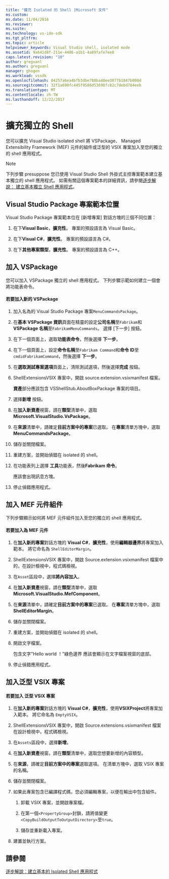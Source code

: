 ```yaml
---
title: "擴充 Isolated 的 Shell |Microsoft 文件"
ms.custom: 
ms.date: 11/04/2016
ms.reviewer: 
ms.suite: 
ms.technology: vs-ide-sdk
ms.tgt_pltfrm: 
ms.topic: article
helpviewer_keywords: Visual Studio shell, isolated mode
ms.assetid: 9a641d8f-211e-4486-a1b1-4a89fafe7ee8
caps.latest.revision: "10"
author: gregvanl
ms.author: gregvanl
manager: ghogen
ms.workload: vssdk
ms.openlocfilehash: 04257a6ea4bfb3dbe788ba48ee3077b1847b000d
ms.sourcegitcommit: 32f1a690fc445f9586d53698fc82c7debd784eeb
ms.translationtype: MT
ms.contentlocale: zh-TW
ms.lasthandoff: 12/22/2017
---
```

# <a name="extending-the-isolated-shell"></a>擴充獨立的 Shell
您可以擴充 Visual Studio isolated shell 將 VSPackage、 Managed Extensibility Framework (MEF) 元件的組件或泛型的 VSIX 專案加入至您的獨立的 shell 應用程式。  
  
> [!NOTE]
>  下列步驟 presuppose 您已使用 Visual Studio Shell 外掛式主控專案範本建立基本獨立的 shell 應用程式。 如需有關這個專案範本的詳細資訊，請參閱[逐步解說： 建立基本獨立 Shell 應用程式](walkthrough-creating-a-basic-isolated-shell-application.md)。  
  
## <a name="locations-for-the-visual-studio-package-project-template"></a>Visual Studio Package 專案範本位置  
 Visual Studio Package 專案範本位在 [新增專案]  對話方塊的三個不同位置：  
  
1.  在下**Visual Basic**，**擴充性**。 專案的預設語言為 Visual Basic。  
  
2.  在下**Visual C#**，**擴充性**。 專案的預設語言為 C#。  
  
3.  在下**其他專案類型**，**擴充性**。 專案的預設語言為 C++。  
  
## <a name="adding-a-vspackage"></a>加入 VSPackage  
 您可以加入 VSPackage 獨立的 shell 應用程式。 下列步驟示範如何建立一個會將功能表命令。  
  
#### <a name="to-add-a-new-vspackage"></a>若要加入新的 VSPackage  
  
1.  加入名為的 Visual Studio Package 專案`MenuCommandsPackage`。  
  
2.  在**基本 VSPackage 資訊**頁面在精靈的設定**公司名稱**至`Fabrikam`和**VSPackage 名稱**至`FabrikamMenuCommands`。 選擇 [下一步] 按鈕。  
  
3.  在下一個頁面上，選取**功能表命令**，然後選擇 **下一步**。  
  
4.  在下一個頁面上，設定**命令名稱**至`Fabrikam Command`和**命令 ID**至`cmdidFabrikamCommand`，然後選擇 **下一步**。  
  
5.  在**選取測試專案選項**頁面上，清除測試選項，然後選擇**完成** 按鈕。  
  
6.  ShellExtensionsVSIX 專案中，開啟 source.extension.vsixmanifest 檔案。  
  
     **資產**部分應該包含 VSShellStub.AboutBoxPackage 專案的項目。  
  
7.  選擇**新增** 按鈕。  
  
8.  在**加入新資產**視窗，請在**類型**清單中，選取**Microsoft.VisualStudio.VsPackage**。  
  
9. 在**來源**清單中，請確定**目前方案中的專案**已選取。 在**專案**清單方塊中，選取**MenuCommandsPackage**。  
  
10. 儲存並關閉檔案。  
  
11. 重建方案，並開始偵錯在 isolated 的 shell。  
  
12. 在功能表列上選擇 **工具**功能表，然後**Fabrikam 命令**。  
  
     應該會出現訊息方塊。  
  
13. 停止偵錯應用程式。  
  
## <a name="adding-a-mef-component-part"></a>加入 MEF 元件組件  
 下列步驟顯示如何將 MEF 元件組件加入至您的獨立的 shell 應用程式。  
  
#### <a name="to-add-a-mef-component"></a>若要加入為 MEF 元件  
  
1.  在**加入新的專案**對話方塊的  **Visual C#**，**擴充性**，使用**編輯器邊界**將專案加入範本。 將它命名為 `ShellEditorMargin`。  
  
2.  ShellExtensionsVSIX 專案中，開啟 Source.extension.vsixmanifest 檔案中的，在設計檢視中，程式碼檢視。  
  
3.  在`Asset`區段中，選擇**將內容加入**。  
  
4.  在**加入新資產**視窗，請在**類型**清單中，選取**Microsoft.VisualStudio.MefComponent**。  
  
5.  在**來源**清單中，請確定**目前方案中的專案**已選取。 在**專案**清單方塊中，選取**ShellEditorMargin**。  
  
6.  儲存並關閉檔案。  
  
7.  重建方案，並開始偵錯在 isolated 的 shell。  
  
8.  開啟文字檔案。  
  
     包含文字"Hello world ！"綠色邊界 應該會顯示在文字檔案視窗的底部。  
  
9. 停止偵錯應用程式。  
  
## <a name="adding-a-generic-vsix-project"></a>加入泛型 VSIX 專案  
  
#### <a name="to-add-a-generic-vsix-project"></a>若要加入 泛型 VSIX 專案  
  
1.  在**加入新的專案**對話方塊的  **Visual C#**，**擴充性**，使用**VSIXProject**將專案加入範本。 將它命名為 `EmptyVSIX`。  
  
2.  ShellExtensionsVSIX 專案中，開啟 Source.extensions.vsixmanifest 檔案在設計檢視中，程式碼檢視。  
  
3.  在`Assets`區段中，選擇**新增**。  
  
4.  在**加入新資產**視窗，請在**類型**清單中，選取您想要新增的內容類型。  
  
5.  在**來源**，請確定**目前方案中的專案**選取選項。 在清單方塊中，選取 VSIX 專案的名稱。  
  
6.  儲存並關閉檔案。  
  
7.  如果此專案包含已編譯程式碼，您必須編輯專案，以便在輸出中包含組件。  
  
    1.  卸載 VSIX 專案，並開啟專案檔。  
  
    2.  在第一個`<PropertyGroup>`封鎖，請將值變更`<CopyBuildOutputToOutputDirectory>`至`true`。  
  
    3.  儲存並重新載入專案。  
  
8.  建置並執行方案。  
  
## <a name="see-also"></a>請參閱  
 [逐步解說︰建立基本的 Isolated Shell 應用程式](walkthrough-creating-a-basic-isolated-shell-application.md)
